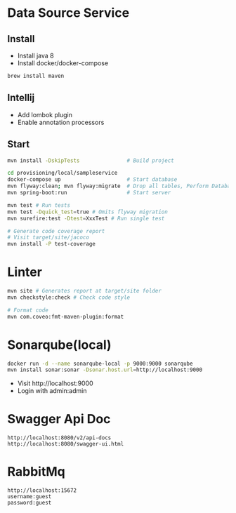 # Data Source Service
## Install
- Install java 8
- Install docker/docker-compose

```bash
brew install maven
```

## Intellij
- Add lombok plugin
- Enable annotation processors

## Start
```bash
mvn install -DskipTests               # Build project

cd provisioning/local/sampleservice
docker-compose up                     # Start database
mvn flyway:clean; mvn flyway:migrate  # Drop all tables, Perform Database Migration
mvn spring-boot:run                   # Start server

mvn test # Run tests
mvn test -Dquick_test=true # Omits flyway migration
mvn surefire:test -Dtest=XxxTest # Run single test

# Generate code coverage report
# Visit target/site/jacoco
mvn install -P test-coverage
```

# Linter

```bash
mvn site # Generates report at target/site folder 
mvn checkstyle:check # Check code style

# Format code
mvn com.coveo:fmt-maven-plugin:format
```

# Sonarqube(local)
```bash
docker run -d --name sonarqube-local -p 9000:9000 sonarqube
mvn install sonar:sonar -Dsonar.host.url=http://localhost:9000
```
- Visit http://localhost:9000
- Login with admin:admin

# Swagger Api Doc
```
http://localhost:8080/v2/api-docs
http://localhost:8080/swagger-ui.html
```

# RabbitMq
```
http://localhost:15672
username:guest
password:guest
```
